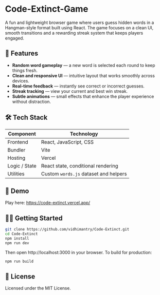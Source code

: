 # Code-Extinct-Game

A fun and lightweight browser game where users guess hidden words in a Hangman-style format built using React. The game focuses on a clean UI, smooth transitions and a rewarding streak system that keeps players engaged.

## 🚀 Features
- **Random word gameplay** — a new word is selected each round to keep things fresh.
- **Clean and responsive UI** — intuitive layout that works smoothly across devices.
- **Real-time feedback** — instantly see correct or incorrect guesses.
- **Streak tracking** — view your current and best win streak.
- **Subtle animations** — small effects that enhance the player experience without distraction.

## 🛠️ Tech Stack
| Component       | Technology                               |
|----------------|-------------------------------------------|
| Frontend       | React, JavaScript, CSS                    |
| Bundler        | Vite                                      |
| Hosting        | Vercel                                    |
| Logic / State  | React state, conditional rendering        |
| Utilities      | Custom `words.js` dataset and helpers     |

## 🔗 Demo
Play here: https://code-extinct.vercel.app/

## 🧑‍💻 Getting Started

```bash
git clone https://github.com/vidhimantry/Code-Extinct.git
cd Code-Extinct
npm install
npm run dev
```

Then open http://localhost:3000 in your browser.
To build for production:

```bash
npm run build
```

## 📄 License
Licensed under the MIT License.


